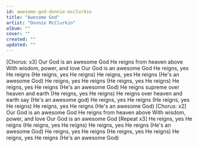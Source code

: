 ```yaml
---
id: awesome-god-donnie-mcclurkin
title: "Awesome God"
artist: "Donnie McClurkin"
album: ""
cover: ""
created: ""
updated: ""
---
```


[Chorus: x3]
Our God is an awesome God
He reigns from heaven above
With wisdom, power, and love
Our God is an awesome God
He reigns, yes He reigns (He reigns, yes He reigns)
He reigns, yes He reigns (He's an awesome God)
He reigns, yes He reigns (He reigns, yes He reigns)
He reigns, yes He reigns (He's an awesome God)
He reigns supreme over heaven and earth (He reigns, yes He reigns)
He reigns over heaven and earth say (He's an awesome god)
He reigns, yes He reigns (He reigns, yes He reigns)
He reigns, yes He reigns (He's an awesome God)
[Chorus: x2]
Our God is an awesome God
He reigns from heaven above
With wisdom, power, and love
Our God is an awesome God
[Repeat x3]
He reigns, yes He reigns (He reigns, yes He reigns)
He reigns, yes He reigns (He's an awesome God)
He reigns, yes He reigns (He reigns, yes He reigns)
He reigns, yes He reigns (He's an awesome God)